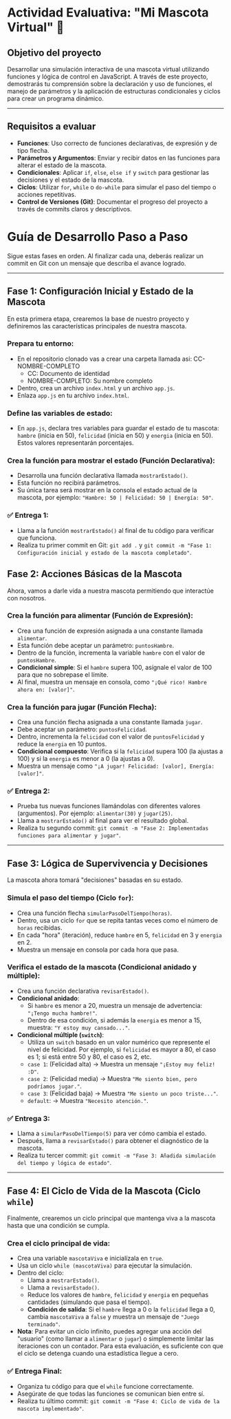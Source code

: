 # Actividad Evaluativa: "Mi Mascota Virtual" 🐾

## Objetivo del proyecto

Desarrollar una simulación interactiva de una mascota virtual utilizando funciones y lógica de control en JavaScript. A través de este proyecto, demostrarás tu comprensión sobre la declaración y uso de funciones, el manejo de parámetros y la aplicación de estructuras condicionales y ciclos para crear un programa dinámico.

---

## Requisitos a evaluar
-   **Funciones**: Uso correcto de funciones declarativas, de expresión y de tipo flecha.
-   **Parámetros y Argumentos**: Enviar y recibir datos en las funciones para alterar el estado de la mascota.
-   **Condicionales**: Aplicar `if`, `else`, `else if` y `switch` para gestionar las decisiones y el estado de la mascota.
-   **Ciclos**: Utilizar `for`, `while` o `do-while` para simular el paso del tiempo o acciones repetitivas.
-   **Control de Versiones (Git)**: Documentar el progreso del proyecto a través de commits claros y descriptivos.

# Guía de Desarrollo Paso a Paso
Sigue estas fases en orden. Al finalizar cada una, deberás realizar un commit en Git con un mensaje que describa el avance logrado.

---

## Fase 1: Configuración Inicial y Estado de la Mascota
En esta primera etapa, crearemos la base de nuestro proyecto y definiremos las características principales de nuestra mascota.

### Prepara tu entorno:
-   En el repositorio clonado vas a crear una carpeta llamada asi: CC- NOMBRE-COMPLETO
    - CC: Documento de identidad
    - NOMBRE-COMPLETO: Su nombre completo
-   Dentro, crea un archivo `index.html` y un archivo `app.js`.
-   Enlaza `app.js` en tu archivo `index.html`.

### Define las variables de estado:
-   En `app.js`, declara tres variables para guardar el estado de tu mascota: `hambre` (inicia en 50), `felicidad` (inicia en 50) y `energia` (inicia en 50). Estos valores representarán porcentajes.
### Crea la función para mostrar el estado (Función Declarativa):
-   Desarrolla una función declarativa llamada `mostrarEstado()`.
-   Esta función no recibirá parámetros.
-   Su única tarea será mostrar en la consola el estado actual de la mascota, por ejemplo: `"Hambre: 50 | Felicidad: 50 | Energía: 50"`.
### ✅ Entrega 1:
-   Llama a la función `mostrarEstado()` al final de tu código para verificar que funciona.
-   Realiza tu primer commit en Git: `git add .` y `git commit -m "Fase 1: Configuración inicial y estado de la mascota completado"`.
## Fase 2: Acciones Básicas de la Mascota
Ahora, vamos a darle vida a nuestra mascota permitiendo que interactúe con nosotros.
### Crea la función para alimentar (Función de Expresión):
-   Crea una función de expresión asignada a una constante llamada `alimentar`.
-   Esta función debe aceptar un parámetro: `puntosHambre`.
-   Dentro de la función, incrementa la variable `hambre` con el valor de `puntosHambre`.
-   **Condicional simple**: Si el `hambre` supera 100, asígnale el valor de 100 para que no sobrepase el límite.
-   Al final, muestra un mensaje en consola, como `"¡Qué rico! Hambre ahora en: [valor]"`.
### Crea la función para jugar (Función Flecha):
-   Crea una función flecha asignada a una constante llamada `jugar`.
-   Debe aceptar un parámetro: `puntosFelicidad`.
-   Dentro, incrementa la `felicidad` con el valor de `puntosFelicidad` y reduce la `energia` en 10 puntos.
-   **Condicional compuesto**: Verifica si la `felicidad` supera 100 (la ajustas a 100) y si la `energia` es menor a 0 (la ajustas a 0).
-   Muestra un mensaje como `"¡A jugar! Felicidad: [valor], Energía: [valor]"`.
### ✅ Entrega 2:
-   Prueba tus nuevas funciones llamándolas con diferentes valores (argumentos). Por ejemplo: `alimentar(30)` y `jugar(25)`.
-   Llama a `mostrarEstado()` al final para ver el resultado global.
-   Realiza tu segundo commit: `git commit -m "Fase 2: Implementadas funciones para alimentar y jugar"`.
---

## Fase 3: Lógica de Supervivencia y Decisiones
La mascota ahora tomará "decisiones" basadas en su estado.
### Simula el paso del tiempo (Ciclo `for`):
-   Crea una función flecha `simularPasoDelTiempo(horas)`.
-   Dentro, usa un ciclo `for` que se repita tantas veces como el número de `horas` recibidas.
-   En cada "hora" (iteración), reduce `hambre` en 5, `felicidad` en 3 y `energia` en 2.
-   Muestra un mensaje en consola por cada hora que pasa.
### Verifica el estado de la mascota (Condicional anidado y múltiple):
-   Crea una función declarativa `revisarEstado()`.
-   **Condicional anidado**:
    -   Si `hambre` es menor a 20, muestra un mensaje de advertencia: `"¡Tengo mucha hambre!"`.
    -   Dentro de esa condición, si además la `energia` es menor a 15, muestra: `"Y estoy muy cansado..."`.
-   **Condicional múltiple (`switch`)**:
    -   Utiliza un `switch` basado en un valor numérico que represente el nivel de felicidad. Por ejemplo, si `felicidad` es mayor a 80, el caso es 1; si está entre 50 y 80, el caso es 2, etc.
    -   `case 1`: (Felicidad alta) -> Muestra un mensaje `"¡Estoy muy feliz! :D"`.
    -   `case 2`: (Felicidad media) -> Muestra `"Me siento bien, pero podríamos jugar."`.
    -   `case 3`: (Felicidad baja) -> Muestra `"Me siento un poco triste..."`.
    -   `default`: -> Muestra `"Necesito atención."`.
### ✅ Entrega 3:
-   Llama a `simularPasoDelTiempo(5)` para ver cómo cambia el estado.
-   Después, llama a `revisarEstado()` para obtener el diagnóstico de la mascota.
-   Realiza tu tercer commit: `git commit -m "Fase 3: Añadida simulación del tiempo y lógica de estado"`.
---

## Fase 4: El Ciclo de Vida de la Mascota (Ciclo `while`)
Finalmente, crearemos un ciclo principal que mantenga viva a la mascota hasta que una condición se cumpla.
### Crea el ciclo principal de vida:
-   Crea una variable `mascotaViva` e inicialízala en `true`.
-   Usa un ciclo `while (mascotaViva)` para ejecutar la simulación.
-   Dentro del ciclo:
    -   Llama a `mostrarEstado()`.
    -   Llama a `revisarEstado()`.
    -   Reduce los valores de `hambre`, `felicidad` y `energia` en pequeñas cantidades (simulando que pasa el tiempo).
    -   **Condición de salida**: Si el `hambre` llega a 0 o la `felicidad` llega a 0, cambia `mascotaViva` a `false` y muestra un mensaje de `"Juego terminado"`.
-   **Nota**: Para evitar un ciclo infinito, puedes agregar una acción del "usuario" (como llamar a `alimentar` o `jugar`) o simplemente limitar las iteraciones con un contador. Para esta evaluación, es suficiente con que el ciclo se detenga cuando una estadística llegue a cero.
### ✅ Entrega Final:
-   Organiza tu código para que el `while` funcione correctamente.
-   Asegúrate de que todas las funciones se comunican bien entre sí.
-   Realiza tu último commit: `git commit -m "Fase 4: Ciclo de vida de la mascota implementado"`.